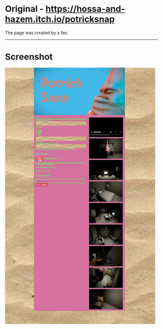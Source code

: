 # Original - https://hossa-and-hazem.itch.io/potricksnap

The page was created by a fan.
<hr>
<h1>Screenshot</h1>
<img src="ss.JPG">
